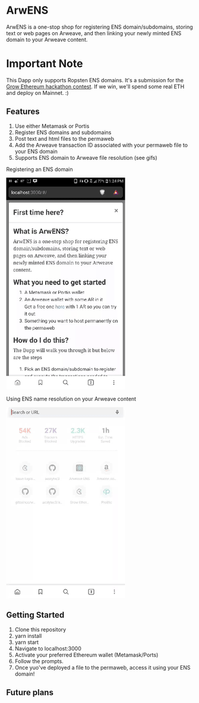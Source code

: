 # ArwENS

ArwENS is a one-stop shop for registering ENS domain/subdomains, storing text or web pages on Arweave, 
and then linking your newly minted ENS domain to your Arweave content.

# Important Note
This Dapp only supports Ropsten ENS domains.  It's a submission for the [Grow Ethereum hackathon contest](https://gitcoin.co/issue/ArweaveTeam/Bounties/11/3273). If we win, we'll spend some real ETH and deploy on Mainnet. :)

## Features

1. Use either Metamask or Portis
2. Register ENS domains and subdomains
3. Post text and html files to the permaweb
4. Add the Arweave transaction ID associated with your permaweb file to your ENS domain
5. Supports ENS domain to Arweave file resolution (see gifs)

Registering an ENS domain

![](registration.gif)

Using ENS name resolution on your Arweave content

![](router.gif)

## Getting Started

1. Clone this repository
2. yarn install
3. yarn start
4. Navigate to localhost:3000
5. Activate your preferred Ethereum wallet (Metamask/Ports)
6. Follow the prompts.
7. Once yuo've deployed a file to the permaweb, access it using your ENS domain!

## Future plans